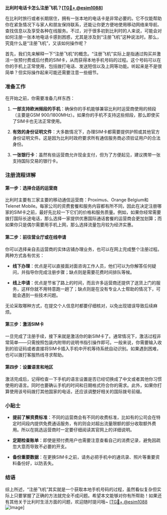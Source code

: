 **比利时电话卡怎么注册飞机？[[TG💪+ @esim1088](https://t.me/s/esim1088)]**

在比利时旅行或者长期居住，拥有一张本地的电话卡是非常必要的。它不仅能帮助你在紧急情况下与家人和朋友保持联系，还能让你更方便地使用移动网络来导航、查找信息以及享受各种在线服务。不过，对于很多初到比利时的人来说，可能会对如何注册一张本地电话卡感到困惑，尤其是涉及到“注册飞机”这种说法时。那么，究竟什么是“注册飞机”，又该如何操作呢？

首先，我们先来解释一下“注册飞机”的概念。“注册飞机”实际上是指通过购买并激活一张预付费或后付费的SIM卡，从而获得本地手机号码的过程。这个号码可以在你的手机上正常使用，包括拨打电话、发送短信以及上网等功能。听起来是不是很简单？但实际操作起来可能还需要注意一些细节。

### 准备工作

在开始之前，你需要准备几样东西：

1. **一部支持欧洲频段的手机**：确保你的手机能够兼容比利时运营商使用的频段（主要是GSM 900/1800MHz）。如果你的手机不支持这些频段，那么即使买了SIM卡也无法正常使用。

2. **有效的身份证明文件**：大多数情况下，办理SIM卡都需要提供护照或其他官方身份证明文件。这是因为比利时政府要求所有通信服务商必须验证用户的合法身份。

3. **一张银行卡**：虽然有些运营商允许现金支付，但为了方便起见，建议携带一张支持国际交易的银行卡。

### 注册流程详解

#### 第一步：选择合适的运营商

比利时主要有三家主要的移动通信运营商：Proximus、Orange Belgium和Telenet Mobile。每家公司的资费套餐和服务内容都有所不同，因此在决定注册哪家的SIM卡之前，最好先比较一下它们的价格和服务质量。例如，如果你经常需要拨打国际长途电话，那么选择一家提供优惠国际通话套餐的运营商会更加划算；而如果你只是偶尔需要用手机上网，那么选择流量包月较为经济实惠。

#### 第二步：前往营业厅或在线申请

你可以选择亲自去运营商的实体店铺办理业务，也可以在网上完成整个注册过程。两种方式各有优劣：

- **线下办理**：优点是可以直接面对面咨询工作人员，他们可以为你解答任何疑问，并指导你完成注册步骤；缺点则是需要花费时间排队等候。
  
- **线上申请**：优点是节省了路上的时间，而且许多运营商还提供了送货上门的服务，这样你就不用特意跑一趟了；缺点则是在没有专业人士帮助的情况下，可能会遇到一些技术问题。

无论采取哪种方式，在提交个人信息时都要仔细核对，以免出现错误导致后续麻烦。

#### 第三步：激活SIM卡

一旦完成了注册手续，接下来就是激活你的新SIM卡了。通常情况下，激活过程非常简单——只需按照包装内附带的说明书指引操作即可。一般来说，你需要输入收到的验证码或者直接将SIM卡插入手机中开机等待系统自动识别。如果遇到困难，也可以拨打客服热线寻求帮助。

#### 第四步：设置语言和地区

激活完成后，记得检查一下手机的语言设置是否已经切换成了中文或者其他你习惯使用的语言。同时也要确认手机的时间和日期格式符合你的需求。此外，如果你打算使用该号码拨打其他国家的电话，还应该调整好相关的国际拨号前缀。

### 小贴士

- **提前了解资费标准**：不同的运营商会有不同的收费标准，比如有的公司会在特定时间段内提供免费通话服务，有的则会对超出流量限额的部分收取额外费用。所以在挑选运营商时一定要仔细阅读其官网上的详细说明。
  
- **定期检查账单**：即使是预付费用户也需要注意查看自己的消费记录，避免因疏忽大意而导致不必要的开支。

- **备份重要数据**：在更换SIM卡之前，请务必把手机中的通讯录、照片等重要资料备份好，以防丢失。

### 结语

综上所述，“注册飞机”其实就是一个获取本地手机号码的过程，虽然看似复杂但实际上只要掌握了正确的方法就完全不成问题。希望本文能够对你有所帮助！如果还有其他关于比利时生活方面的问题，欢迎随时提问哦~ [[TG💪+ @esim1088](https://t.me/s/esim1088) ![Image](https://i.postimg.cc/4NQfJmqS/Snipaste-2025-05-13-00-14-12.png)]